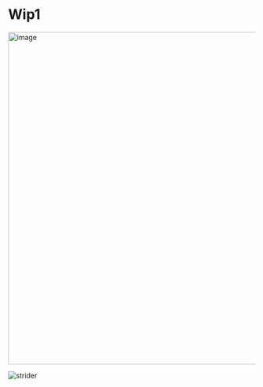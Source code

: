 # Wip1
<img width="1200" height="676" alt="image" src="https://github.com/user-attachments/assets/0ec1c08c-f664-4e44-a61c-3b9cda437d6b" />

![strider](https://i.ibb.co/6cBhqB5C/tumblr-be947ee4868a11c47603ea359cecd70d-fc948f4d-75.webp)
